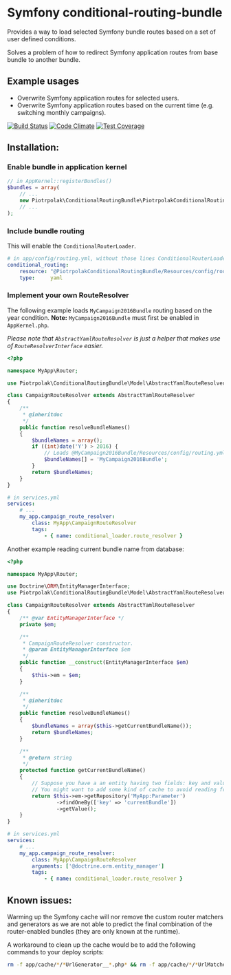 # Symfony conditional-routing-bundle

Provides a way to load selected Symfony bundle routes based on a set of user defined conditions.

Solves a problem of how to redirect Symfony application routes from base bundle to another bundle.

## Example usages
* Overwrite Symfony application routes for selected users.
* Overwrite Symfony application routes based on the current time (e.g. switching monthly campaigns).

[![Build Status](https://travis-ci.org/piotrpolak/conditional-routing-bundle.svg)](https://travis-ci.org/piotrpolak/conditional-routing-bundle)
[![Code Climate](https://codeclimate.com/github/piotrpolak/conditional-routing-bundle/badges/gpa.svg)](https://codeclimate.com/github/piotrpolak/conditional-routing-bundle)
[![Test Coverage](https://codeclimate.com/github/piotrpolak/conditional-routing-bundle/badges/coverage.svg)](https://codeclimate.com/github/piotrpolak/conditional-routing-bundle/coverage)

## Installation:

### Enable bundle in application kernel

```php
// in AppKernel::registerBundles()
$bundles = array(
    // ...
    new Piotrpolak\ConditionalRoutingBundle\PiotrpolakConditionalRoutingBundle(),
    // ...
);
```

### Include bundle routing

This will enable the `ConditionalRouterLoader`.

```yaml
# in app/config/routing.yml, without those lines ConditionalRouterLoader will not be enabled
conditional_routing:
    resource: "@PiotrpolakConditionalRoutingBundle/Resources/config/routing.yml"
    type:     yaml
```

### Implement your own RouteResolver

The following example loads `MyCampaign2016Bundle` routing based on the year condition. **Note:** `MyCampaign2016Bundle` must first be enabled in `AppKernel.php`.

*Please note that `AbstractYamlRouteResolver` is just a helper that makes use of `RouteResolverInterface` easier.*

```php
<?php

namespace MyApp\Router;

use Piotrpolak\ConditionalRoutingBundle\Model\AbstractYamlRouteResolver;

class CampaignRouteResolver extends AbstractYamlRouteResolver
{
    /**
     * @inheritdoc
     */
    public function resolveBundleNames()
    {
        $bundleNames = array();
        if ((int)date('Y') > 2016) {
            // Loads @MyCampaign2016Bundle/Resources/config/routing.yml
            $bundleNames[] = 'MyCampaign2016Bundle';
        }
        return $bundleNames;
    }
}
```

```yaml
# in services.yml
services:
    # ...
    my_app.campaign_route_resolver:
        class: MyApp\CampaignRouteResolver
        tags:
            - { name: conditional_loader.route_resolver }
```

Another example reading current bundle name from database:

```php
<?php

namespace MyApp\Router;

use Doctrine\ORM\EntityManagerInterface;
use Piotrpolak\ConditionalRoutingBundle\Model\AbstractYamlRouteResolver;

class CampaignRouteResolver extends AbstractYamlRouteResolver
{
    /** @var EntityManagerInterface */
    private $em;

    /**
     * CampaignRouteResolver constructor.
     * @param EntityManagerInterface $em
     */
    public function __construct(EntityManagerInterface $em)
    {
        $this->em = $em;
    }

    /**
     * @inheritdoc
     */
    public function resolveBundleNames()
    {
        $bundleNames = array($this->getCurrentBundleName());
        return $bundleNames;
    }

    /**
     * @return string
     */
    protected function getCurrentBundleName()
    {
        // Suppose you have a an entity having two fields: key and value
        // You might want to add some kind of cache to avoid reading from DB at every request
        return $this->em->getRepository('MyApp:Parameter')
                ->findOneBy(['key' => 'currentBundle'])
                ->getValue();
    }
}
```

```yaml
# in services.yml
services:
    # ...
    my_app.campaign_route_resolver:
        class: MyApp\CampaignRouteResolver
        arguments: ['@doctrine.orm.entity_manager']
        tags:
            - { name: conditional_loader.route_resolver }
```

## Known issues:

Warming up the Symfony cache will nor remove the custom router matchers and generators as we are not able to predict the
final combination of the router-enabled bundles (they are only known at the runtime).

A workaround to clean up the cache would be to add the following commands to your deploy scripts:

```sh
rm -f app/cache/*/*UrlGenerator__*.php* && rm -f app/cache/*/*UrlMatcher__*.php*
```